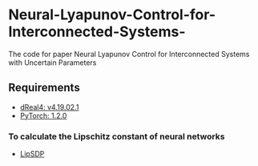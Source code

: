 # Neural-Lyapunov-Control-for-Interconnected-Systems-
 The code for paper Neural Lyapunov Control for Interconnected Systems with Uncertain Parameters


 ## Requirements
- [dReal4: v4.19.02.1](https://github.com/dreal/dreal4)
- [PyTorch: 1.2.0](https://pytorch.org/get-started/locally/)

### To calculate the Lipschitz constant of neural networks
- [LipSDP](https://github.com/arobey1/LipSDP)
